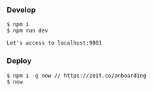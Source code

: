 ### Develop
```
$ npm i
$ npm run dev

Let's access to localhost:9001
```

### Deploy
```
$ npm i -g now // https://zeit.co/onboarding
$ now
```
